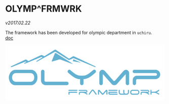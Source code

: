 # OLYMP^FRMWRK
_v2017.02.22_

The framework has been developed for olympic department in ```uchiru```.<BR>
[doc](https://www.evernote.com/shard/s525/sh/1d8ec5a4-ab03-4980-b7c3-8fc33517eb5a/d43f4c7f3a167615fd71caf055ca87d6)

![Search](./logo.png)
